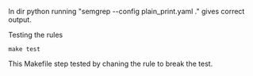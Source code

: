 In dir python running "semgrep --config plain_print.yaml ." gives correct output.

Testing the rules

    make test

This Makefile step tested by chaning the rule to break the test.